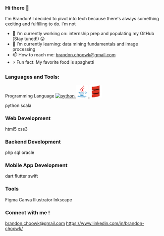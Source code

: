 ### Hi there 👋
I'm Brandon! I decided to pivot into tech because there's always something exciting and fulfilling to do. I'm not  

- 🔭 I’m currently working on: internship prep and populating my GitHub (Stay tuned!) 😛
- 🌱 I’m currently learning: data mining fundamentals and image processing
- 📫 How to reach me: brandon.choowk@gmail.com
- ⚡ Fun fact: My favorite food is spaghetti

### Languages and Tools:
Programming Language
  <a href="https://www.python.org" target="_blank" rel="noreferrer"> <img src="https://raw.githubusercontent.com/devicons/devicon/master/icons/python/python-     original.svg" alt="python" width="40" height="40"/> </a> 
  <a href="https://www.java.com" target="_blank" rel="noreferrer"> <img src="https://raw.githubusercontent.com/devicons/devicon/master/icons/java/java-original.svg"  alt="java" width="40" height="40"/> </a>
<a href="https://www.scala-lang.org" target="_blank" rel="noreferrer"> <img src="https://raw.githubusercontent.com/devicons/devicon/master/icons/scala/scala-original.svg" alt="scala" width="40" height="40"/> </a>

python  scala

### Web Development
html5 css3

### Backend Development
php sql oracle 

### Mobile App Development
dart flutter swift

### Tools
Figma Canva Illustrator Inkscape

### Connect with me !
brandon.choowk@gmail.com https://www.linkedin.com/in/brandon-choowk/
